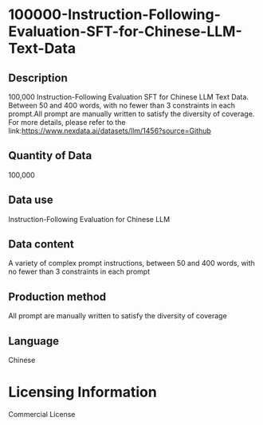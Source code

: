 # 100000-Instruction-Following-Evaluation-SFT-for-Chinese-LLM-Text-Data

## Description
100,000 Instruction-Following Evaluation SFT for Chinese LLM Text Data. Between 50 and 400 words, with no fewer than 3 constraints in each prompt.All prompt are manually written to satisfy the diversity of coverage.
For more details, please refer to the link:https://www.nexdata.ai/datasets/llm/1456?source=Github


## Quantity of Data
100,000
## Data use
Instruction-Following Evaluation for Chinese LLM
## Data content
A variety of complex prompt instructions, between 50 and 400 words, with no fewer than 3 constraints in each prompt
## Production method
All prompt are manually written to satisfy the diversity of coverage
## Language
Chinese
# Licensing Information
Commercial License
